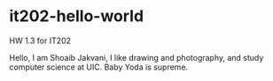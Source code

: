 # it202-hello-world
HW 1.3 for IT202 

Hello, I am Shoaib Jakvani, I like drawing and photography, and study computer science at UIC. 
Baby Yoda is supreme. 
